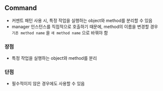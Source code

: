 ## Command
- 커멘트 패턴 사용 시, 특정 작업을 실행하는 object와 method를 분리할 수 있음
- manager 인스턴스를 직접적으로 호출하기 때문에, method의 이름을 변경할 경우 `기존 method name` 을 `새 method name` 으로 바꿔야 함

### 장점
- 특정 작업을 실행하는 object와 method를 분리

### 단점
- 필수적이지 않은 경우에도 사용할 수 있음